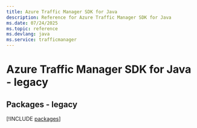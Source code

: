 ```yaml
---
title: Azure Traffic Manager SDK for Java
description: Reference for Azure Traffic Manager SDK for Java
ms.date: 07/24/2025
ms.topic: reference
ms.devlang: java
ms.service: trafficmanager
---
```

# Azure Traffic Manager SDK for Java - legacy
## Packages - legacy
[!INCLUDE [packages](traffic-manager-index.md)]